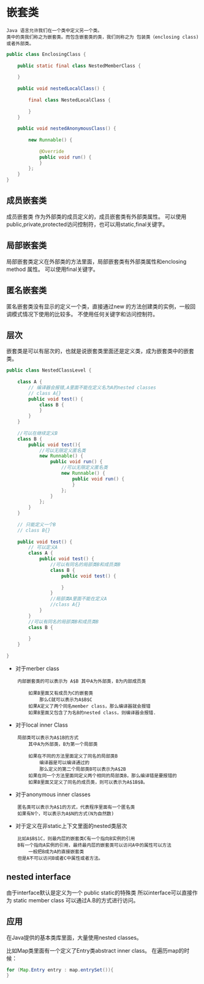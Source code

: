 # 嵌套类
```text
Java 语言允许我们在一个类中定义另一个类。
类中的类我们称之为嵌套类。而包含嵌套类的类，我们则称之为 包装类（enclosing class)或者外部类。
```
```java
public class EnclosingClass {
 
    public static final class NestedMemberClass {
 
    }
 
    public void nestedLocalClass() {
 
        final class NestedLocalClass {
 
        }
    }
 
    public void nestedAnonymousClass() {
 
        new Runnable() {
 
            @Override
            public void run() {
            }
        };
    }
}
```

## 成员嵌套类

成员嵌套类 作为外部类的成员定义的，成员嵌套类有外部类属性。
可以使用public,private,protected访问控制符，也可以用static,final关键字。

## 局部嵌套类

局部嵌套类定义在外部类的方法里面，局部嵌套类有外部类属性和enclosing method 属性。
可以使用final关键字。

## 匿名嵌套类
匿名嵌套类没有显示的定义一个类，直接通过new 的方法创建类的实例，一般回调模式情况下使用的比较多。
不使用任何关键字和访问控制符。

## 层次
嵌套类是可以有层次的，也就是说嵌套类里面还是定义类，成为嵌套类中的嵌套类。

```java
public class NestedClassLevel {
 
    class A {
        // 编译器会报错,A里面不能在定义名为A的nested classes
        // class A{}
        public void test() {
            class B {
            }
        }
    }
 
    //可以在继续定义B
    class B {
        public void test(){
            //可以无限定义匿名类
            new Runnable() {
                public void run() {
                    //可以无限定义匿名类
                    new Runnable() {            
                        public void run() {         
                        }
                    };
                }
            };
        }
    }
 
    // 只能定义一个B
    // class B{}
 
    public void test() {
        // 可以定义A
        class A {
            public void test() {
                //可以有同名的局部类B和成员类B
                class B {
                    public void test() {
                         
                    }
                }
                //局部类A里面不能在定义A
                //class A{}
            }
        }
        //可以有同名的局部类B和成员类B
        class B {
 
        }
    }
 
}
```

* 对于merber class
```text
	内部嵌套类的可以表示为 A$B 其中A为外部类，B为内部成员类
	
		如果B里面又有成员为C的嵌套类
			那么C就可以表示为A$B$C
		如果A定义了两个同名member class，那么编译器就会报错
		如果B里面又包含了为名B的nested class，则编译器会报错.
```

* 对于local inner Class
```text
	局部类可以表示为A$1B的方式
		其中A为外部类，B为第一个局部类
	
		如果在不同的方法里面定义了同名的局部类B
			编译器是可以编译通过的
			那么定义的第二个局部类B可以表示为A$2B
		如果在同一个方法里面同定义两个相同的局部类B，那么编译错是要报错的
		如果B里面又定义了同名的成员类，则可以表示为A$1B$B。
```

* 对于anonymous inner classes
```text
	匿名类可以表示为A$1的方式，代表程序里面有一个匿名类
	如果有N个，可以表示为A$N的方式(N为自然数)
```

* 对于定义在非static上下文里面的nested类层次
```text
	比如A$B$1C，则最内层的嵌套类C有一个指向B实例的引用
	B有一个指向A实例的引用，最终最内层的嵌套类可以访问A中的属性可以方法
		一般把B成为A的直接嵌套类
	但是A不可以访问B或者C中属性或者方法。
```

## nested interface

由于interface默认是定义为一个 public static的特殊类
所以interface可以直接作为 static member class
可以通过A.B的方式进行访问。

## 应用

在Java提供的基本类库里面，大量使用nested classes。

比如Map类里面有一个定义了Entry类abstract inner class。
在遍历map的时候：
```java
for (Map.Entry entry : map.entrySet()){
}
```